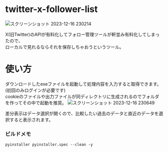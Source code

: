 # twitter-x-follower-list

![スクリーンショット 2023-12-16 230214](https://github.com/kuu13580/twitter-x-follower-list/assets/46004336/30ed71ef-7eda-4b83-8249-41e0cccecbfa)

X(旧Twitter)のAPIが有料化してフォロー管理ツールが軒並み有料化してしまったので、  
ローカルで見れるならそれを保存しちゃおうというツール。  

# 使い方
ダウンロードしたexeファイルを起動して処理内容を入力すると取得できます。  
(初回のみログインが必要です)  
cookieのファイルや出力ファイルが同ディレクトリに生成されるのでフォルダを作ってその中で起動を推奨。
![スクリーンショット 2023-12-16 230649](https://github.com/kuu13580/twitter-x-follower-list/assets/46004336/6d24c831-252a-4465-9fe0-2f76503a8c94)
  
差分表示はデータ選択が開くので、比較したい過去のデータと直近のデータを選択すると表示されます。

### ビルドメモ
```
pyinstaller pyinstaller.spec --clean -y
```
